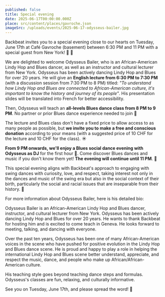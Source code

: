 ```yaml
---
published: false
title: Special evening
date: 2025-06-17T00:00:00.000Z
place: src/content/places/gavroche.json
imageSrc: /uploads/events/2025-06-17-odysseus-bailer.jpg
---
```


Backbeat invites you to a special evening close to our hearts on Tuesday, June 17th at Café Gavroche (basement) between 6:30 PM and 11 PM with a special guest from New York! 🧡 🚖

We are delighted to welcome Odysseus Bailer, who is an African-American Lindy Hop and Blues dancer, as well as an instructor and cultural lecturer from New York. Odysseus has been actively dancing Lindy Hop and Blues for over 20 years. He will give an **English lecture from 6:30 PM to 7:30 PM** (with a discussion session from 7:30 PM to 8 PM) titled: *"To understand how Lindy Hop and Blues are connected to African-American culture, it's important to know the history and journey of its people"*. His presentation slides will be translated into French for better accessibility.

Then, Odysseus will teach an **all-levels Blues dance class from 8 PM to 9 PM**. No partner or prior Blues dance experience needed to join 🤗

The lecture and Blues class don't have a fixed price to allow access to as many people as possible, but **we invite you to make a free and conscious donation** according to your means (with a suggested price of 10 CHF for the lecture and 10 CHF for the class). ☀️

**From 9 PM onwards, we'll enjoy a Blues social dance evening with Odysseus as DJ** for the first hour 🪩. Come discover Blues dances and music if you don't know them yet! **The evening will continue until 11 PM**. 🕺

This special evening aligns with Backbeat's approach to engaging with swing dances with curiosity, love, and respect, taking interest not only in the dances and music of the swing era but also in the social context of their birth, particularly the social and racial issues that are inseparable from their history. 🌳

For more information about Odysseus Bailer, here is his detailed bio:

Odysseus Bailer is an African-American Lindy Hop and Blues dancer, instructor, and cultural lecturer from New York. Odysseus has been actively dancing Lindy Hop and Blues for over 20 years. He wants to thank Backbeat for hosting him and is excited to come teach in Geneva. He looks forward to meeting, talking, and dancing with everyone.

Over the past ten years, Odysseus has been one of many African-American voices in the scene who have pushed for positive evolution in the Lindy Hop and Blues dance scene. He is proud and happy to play a role in helping the international Lindy Hop and Blues scene better understand, appreciate, and respect the music, dance, and people who make up African/African-American culture.

His teaching style goes beyond teaching dance steps and formulas. Odysseus's classes are fun, relaxing, and culturally informative.

See you on Tuesday, June 17th, and please spread the word! 🙏

